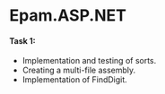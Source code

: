 # Epam.ASP.NET

#### Task 1:

- Implementation and testing of sorts.
- Creating a multi-file assembly.
- Implementation of FindDigit.